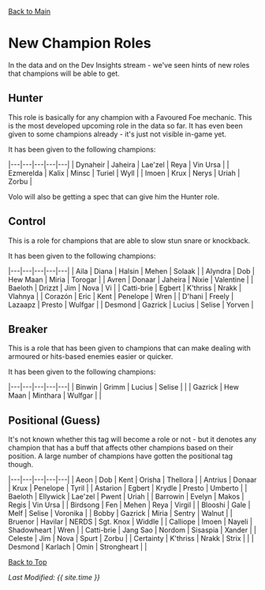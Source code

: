 [Back to Main](index.md)

# New Champion Roles

In the data and on the Dev Insights stream - we've seen hints of new roles that champions will be able to get.

## Hunter

This role is basically for any champion with a Favoured Foe mechanic. This is the most developed upcoming role in the data so far. It has even been given to some champions already - it's just not visible in-game yet.

It has been given to the following champions:

|---|---|---|---|---|
| Dynaheir | Jaheira | Lae'zel | Reya | Vin Ursa |
| Ezmerelda | Kalix | Minsc | Turiel | Wyll |
| Imoen | Krux | Nerys | Uriah | Zorbu |

Volo will also be getting a spec that can give him the Hunter role.

## Control

This is a role for champions that are able to slow stun snare or knockback.

It has been given to the following champions:

|---|---|---|---|---|
| Aila | Diana | Halsin | Mehen | Solaak |
| Alyndra | Dob | Hew Maan | Miria | Torogar |
| Avren | Donaar | Jaheira | Nixie | Valentine |
| Baeloth | Drizzt | Jim | Nova | Vi |
| Catti-brie | Egbert | K'thriss | Nrakk | Vlahnya |
| Corazón | Eric | Kent | Penelope | Wren |
| D'hani | Freely | Lazaapz | Presto | Wulfgar |
| Desmond | Gazrick | Lucius | Selise | Yorven |

## Breaker

This is a role that has been given to champions that can make dealing with armoured or hits-based enemies easier or quicker.

It has been given to the following champions:

|---|---|---|---|---|
| Binwin | Grimm | Lucius | Selise |  |
| Gazrick | Hew Maan | Minthara | Wulfgar |  |

## Positional (Guess)

It's not known whether this tag will become a role or not - but it denotes any champion that has a buff that affects other champions based on their position. A large number of champions have gotten the positional tag though.

|---|---|---|---|---|
| Aeon | Dob | Kent | Orisha | Thellora |
| Antrius | Donaar | Krux | Penelope | Tyril |
| Astarion | Egbert | Krydle | Presto | Umberto |
| Baeloth | Ellywick | Lae'zel | Pwent | Uriah |
| Barrowin | Evelyn | Makos | Regis | Vin Ursa |
| Birdsong | Fen | Mehen | Reya | Virgil |
| Blooshi | Gale | Melf | Selise | Voronika |
| Bobby | Gazrick | Miria | Sentry | Walnut |
| Bruenor | Havilar | NERDS | Sgt. Knox | Widdle |
| Calliope | Imoen | Nayeli | Shadowheart | Wren |
| Catti-brie | Jang Sao | Nordom | Sisaspia | Xander |
| Celeste | Jim | Nova | Spurt | Zorbu |
| Certainty | K'thriss | Nrakk | Strix |  |
| Desmond | Karlach | Omin | Strongheart |  |

[Back to Top](#top)

*Last Modified: {{ site.time }}*